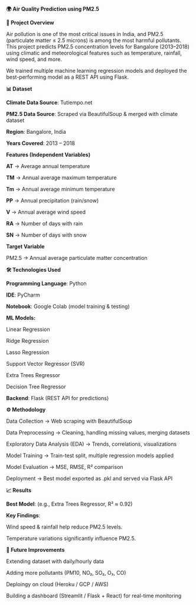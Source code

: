 **🌍 Air Quality Prediction using PM2.5**

**📌 Project Overview**

Air pollution is one of the most critical issues in India, and PM2.5 (particulate matter ≤ 2.5 microns) is among the most harmful pollutants.
This project predicts PM2.5 concentration levels for Bangalore (2013–2018) using climatic and meteorological features such as temperature, rainfall, wind speed, and more.

We trained multiple machine learning regression models and deployed the best-performing model as a REST API using Flask.

**📊 Dataset**

**Climate Data Source**: Tutiempo.net

**PM2.5 Data Source**: Scraped via BeautifulSoup & merged with climate dataset

**Region**: Bangalore, India

**Years Covered**: 2013 – 2018

**Features (Independent Variables)**

**AT** → Average annual temperature

**TM** → Annual average maximum temperature

**Tm** → Annual average minimum temperature

**PP** → Annual precipitation (rain/snow)

**V** → Annual average wind speed

**RA** → Number of days with rain

**SN** → Number of days with snow

**Target Variable**

PM2.5 → Annual average particulate matter concentration

**🛠️ Technologies Used**

**Programming Language**: Python

**IDE**: PyCharm

**Notebook**: Google Colab (model training & testing)

**ML Models:**

Linear Regression

Ridge Regression

Lasso Regression

Support Vector Regressor (SVR)

Extra Trees Regressor

Decision Tree Regressor

**Backend**: Flask (REST API for predictions)

**⚙️ Methodology**

Data Collection → Web scraping with BeautifulSoup

Data Preprocessing → Cleaning, handling missing values, merging datasets

Exploratory Data Analysis (EDA) → Trends, correlations, visualizations

Model Training → Train-test split, multiple regression models applied

Model Evaluation → MSE, RMSE, R² comparison

Deployment → Best model exported as .pkl and served via Flask API

**📈 Results**

**Best Model**: (e.g., Extra Trees Regressor, R² ≈ 0.92)

**Key Findings**:

Wind speed & rainfall help reduce PM2.5 levels.

Temperature variations significantly influence PM2.5.

**🔮 Future Improvements**

Extending dataset with daily/hourly data

Adding more pollutants (PM10, NO₂, SO₂, O₃, CO)

Deploingy on cloud (Heroku / GCP / AWS)

Building a dashboard (Streamlit / Flask + React) for real-time monitoring
